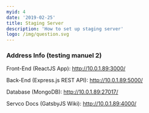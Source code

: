 ```yaml
---
myid: 4
date: '2019-02-25'
title: Staging Server
description: 'How to set up staging server'
logo: /img/question.svg
---
```


### Address Info (testing manuel 2)

Front-End (ReactJS App): http://10.0.1.89:3000/

Back-End (Express.js REST API): http://10.0.1.89:5000/

Database (MongoDB): http://10.0.1.89:27017/

Servco Docs (GatsbyJS Wiki): http://10.0.1.89:4000/